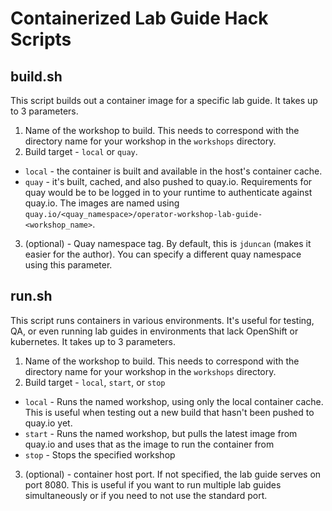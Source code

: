 # Containerized Lab Guide Hack Scripts

## build.sh

This script builds out a container image for a specific lab guide. It takes up to 3 parameters.

1. Name of the workshop to build. This needs to correspond with the directory name for your workshop in the `workshops` directory.
2. Build target - `local` or `quay`.
  * `local` - the container is built and available in the host's container cache.
  * `quay` - it's built, cached, and also pushed to quay.io. Requirements for quay would be to be logged in to your runtime to authenticate against quay.io. The images are named using `quay.io/<quay_namespace>/operator-workshop-lab-guide-<workshop_name>`.
3. (optional) - Quay namespace tag. By default, this is `jduncan` (makes it easier for the author). You can specify a different quay namespace using this parameter.

## run.sh

This script runs containers in various environments. It's useful for testing, QA, or even running lab guides in environments that lack OpenShift or kubernetes. It takes up to 3 parameters.

1. Name of the workshop to build. This needs to correspond with the directory name for your workshop in the `workshops` directory.
2. Build target - `local`, `start`, or `stop`
  * `local` - Runs the named workshop, using only the local container cache. This is useful when testing out a new build that hasn't been pushed to quay.io yet.
  * `start` - Runs the named workshop, but pulls the latest image from quay.io and uses that as the image to run the container from
  * `stop` - Stops the specified workshop
3. (optional) - container host port. If not specified, the lab guide serves on port 8080. This is useful if you want to run multiple lab guides simultaneously or if you need to not use the standard port. 
